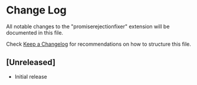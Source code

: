 # Change Log

All notable changes to the "promiserejectionfixer" extension will be documented in this file.

Check [Keep a Changelog](http://keepachangelog.com/) for recommendations on how to structure this file.

## [Unreleased]

- Initial release